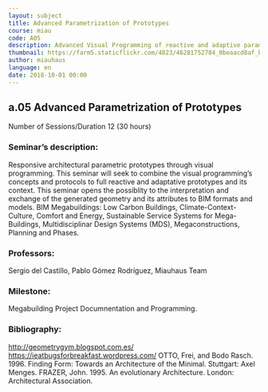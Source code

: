 ```yaml
---
layout: subject
title: Advanced Parametrization of Prototypes
course: miau
code: A05
description: Advanced Visual Programming of reactive and adaptive parametric projects designing the behavior of their architectural elements between them and in relation to the context and their interpretation
thumbnail: https://farm5.staticflickr.com/4823/46281752784_0beaacd8af_b.jpg
author: miauhaus
language: en
date: 2018-10-01 00:00
---
```

## a.05 Advanced Parametrization of Prototypes
Number of Sessions/Duration 12 (30 hours)

### Seminar’s description:
Responsive architectural parametric prototypes through visual programming. This seminar will seek to combine the visual programming’s concepts and protocols to full reactive and adaptative prototypes and its context. This seminar opens the possiblity to the interpretation and exchange of the generated geometry and its attributes to BIM formats and models.
BIM Megabuildings: Low Carbon Buildings, Climate-Context-Culture, Comfort and Energy, Sustainable Service Systems for Mega-Buildings, Multidisciplinar Design Systems (MDS), Megaconstructions, Planning and Phases.

### Professors:
Sergio del Castillo, Pablo Gómez Rodríguez, Miauhaus Team

### Milestone:
Megabuilding Project Documnentation and Programming.

### Bibliography:
http://geometrygym.blogspot.com.es/
https://ieatbugsforbreakfast.wordpress.com/
OTTO, Frei, and Bodo Rasch. 1996. Finding Form: Towards an Architecture of the Minimal. Stuttgart:
Axel Menges.
FRAZER, John. 1995. An evolutionary Architecture. London: Architectural Association.
